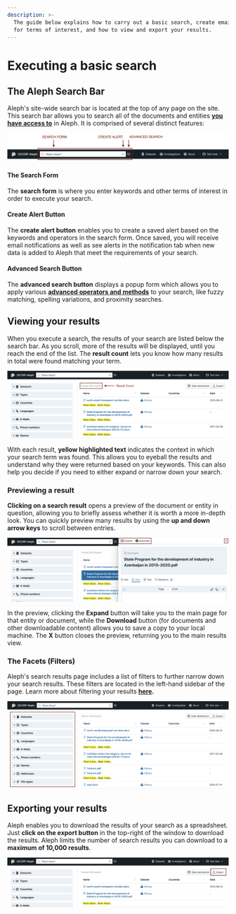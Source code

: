 ```yaml
---
description: >-
  The guide below explains how to carry out a basic search, create email alerts
  for terms of interest, and how to view and export your results.
---
```


# Executing a basic search

## The Aleph Search Bar

Aleph's site-wide search bar is located at the top of any page on the site. This search bar allows you to search all of the documents and entities [**you have access to**](../the-basics.md#groups) in Aleph. It is comprised of several distinct features:

![](<../../.gitbook/assets/Screen Shot 2021-02-11 at 09.23.56 (1).png>)

#### The Search Form

The **search form** is where you enter keywords and other terms of interest in order to execute your search.

#### Create Alert Button

The **create alert button** enables you to create a saved alert based on the keywords and operators in the search form. Once saved, you will receive email notifications as well as see alerts in the notification tab when new data is added to Aleph that meet the requirements of your search.

#### Advanced Search Button

The **advanced search button** displays a popup form which allows you to apply various [**advanced operators and methods**](advanced-search-methods.md) to your search, like fuzzy matching, spelling variations, and proximity searches.

## Viewing your results

When you execute a search, the results of your search are listed below the search bar. As you scroll, more of the results will be displayed, until you reach the end of the list. The **result count** lets you know how many results in total were found matching your term.

![Search results containing PDF documents mentioning the queried keyword](<../../.gitbook/assets/Screen Shot 2021-02-11 at 09.42.34 (2).png>)

With each result, **yellow highlighted text** indicates the context in which your search term was found. This allows you to eyeball the results and understand why they were returned based on your keywords. This can also help you decide if you need to either expand or narrow down your search.

### Previewing a result

**Clicking on a search result** opens a preview of the document or entity in question, allowing you to briefly assess whether it is worth a more in-depth look. You can quickly preview many results by using the **up and down arrow keys** to scroll between entries.

![](<../../.gitbook/assets/Screen Shot 2021-02-11 at 09.45.53 (1).png>)

In the preview, clicking the **Expand** button will take you to the main page for that entity or document, while the **Download** button (for documents and other downloadable content) allows you to save a copy to your local machine. The **X** button closes the preview, returning you to the main results view.

### The Facets (Filters)

Aleph's search results page includes a list of filters to further narrow down your search results. These filters are located in the left-hand sidebar of the page. Learn more about filtering your results [**here**](filtering-your-search-results.md)**.**

![](<../../.gitbook/assets/Screen Shot 2021-02-11 at 10.03.11.png>)

## Exporting your results

Aleph enables you to download the results of your search as a spreadsheet. Just **click on the export button** in the top-right of the window to download the results. Aleph limits the number of search results you can download to a **maximum of 10,000 results**.

![](<../../.gitbook/assets/Screen Shot 2021-02-11 at 10.03.11 (1).png>)
